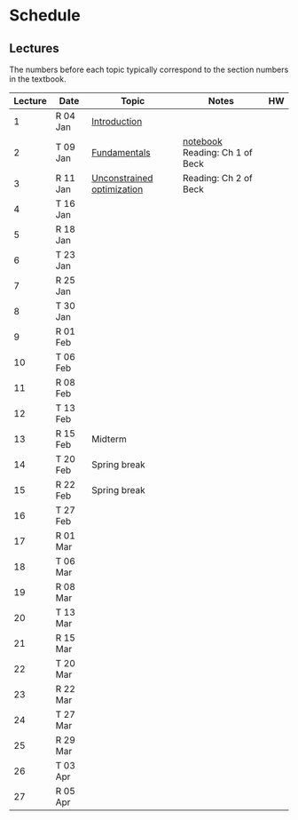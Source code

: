 # Schedule

## Lectures

The numbers before each topic typically correspond to the section numbers in the textbook.

| Lecture  | Date      | Topic    | Notes | HW |
| --       | --------- | -------- | ----- | -- |
|1         | R 04 Jan  | [Introduction](https://piazza.com/class_profile/get_resource/jc3r8udyx4340k/jc3sesq0kqehm) |       |    | 
|2         | T 09 Jan  | [Fundamentals](https://piazza.com/class_profile/get_resource/jc3r8udyx4340k/jc899eqygiz5m1) | [notebook](https://github.com/MPF-Optimization-Laboratory/cpsc406-T22017/blob/master/notebooks/Jan9.ipynb) Reading: Ch 1 of Beck | |
|3         | R 11 Jan  | [Unconstrained optimization](https://piazza.com/class_profile/get_resource/jc3r8udyx4340k/jca5sjr8y1x72l) | Reading: Ch 2 of Beck |   |
|4         | T 16 Jan  |          |      |   |
|5         | R 18 Jan  |          |      |   |
|6         | T 23 Jan  |          |      |   |
|7         | R 25 Jan  |          |      |   |
|8         | T 30 Jan  |          |      |   |
|9         | R 01 Feb  |          |      |   |
|10        | T 06 Feb  |          |      |   |
|11        | R 08 Feb  |          |      |   |
|12        | T 13 Feb  |          |      |   |
|13        | R 15 Feb  |Midterm      |      |   |
|14        | T 20 Feb  |Spring break |      |   |
|15        | R 22 Feb  |Spring break |      |   |
|16        | T 27 Feb  |          |      |   |
|17        | R 01 Mar  |          |      |   |
|18        | T 06 Mar  |          |      |   |
|19        | R 08 Mar  |          |      |   |
|20        | T 13 Mar  |          |      |   |
|21        | R 15 Mar  |          |      |   |
|22        | T 20 Mar  |          |      |   |
|23        | R 22 Mar  |          |      |   |
|24        | T 27 Mar  |          |      |   |
|25        | R 29 Mar  |          |      |   |
|26        | T 03 Apr  |          |      |   |
|27        | R 05 Apr  |          |      |   |

